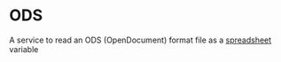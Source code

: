 ODS
===================

A service to read an ODS (OpenDocument) format file as a [spreadsheet](https://opendatadsl.atlassian.net/wiki/spaces/DOCUMENTAT/pages/7372918/Spreadsheet) variable

